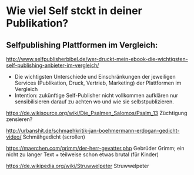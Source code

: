 
# Wie viel Self stckt in deiner Publikation?

## Selfpublishing Plattformen im Vergleich:

http://www.selfpublisherbibel.de/wer-druckt-mein-ebook-die-wichtigsten-self-publishing-anbieter-im-vergleich/

- Die wichtigsten Unterschiede und Einschränkungen der jeweiligen Services (Publikation, Druck, Vertrieb, Marketing) der Plattformen im Vergleich
- Intention: zukünftige Self-Publisher nicht vollkommen aufklären nur sensibilisieren darauf zu achten wo und wie sie selbstpublizieren.


https://de.wikisource.org/wiki/Die_Psalmen_Salomos/Psalm_13 Züchtigung zensieren?

http://urbanshit.de/schmaehkritik-jan-boehmermann-erdogan-gedicht-video/
Schmähgedicht (scrollen)

https://maerchen.com/grimm/der-herr-gevatter.php
Gebrüder Grimm; ein nicht zu langer Text + teilweise schon etwas brutal (für Kinder)

https://de.wikipedia.org/wiki/Struwwelpeter
Struwwelpeter
